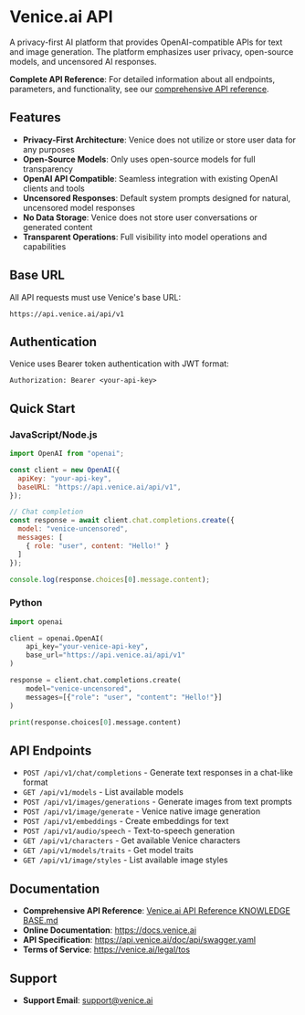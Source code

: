 # Venice.ai API

A privacy-first AI platform that provides OpenAI-compatible APIs for text and image generation. The platform emphasizes user privacy, open-source models, and uncensored AI responses.

**Complete API Reference**: For detailed information about all endpoints, parameters, and functionality, see our [comprehensive API reference](Venice.ai%20API%20reference%20KNOWLEDGE%20BASE.md).

## Features

- **Privacy-First Architecture**: Venice does not utilize or store user data for any purposes
- **Open-Source Models**: Only uses open-source models for full transparency
- **OpenAI API Compatible**: Seamless integration with existing OpenAI clients and tools
- **Uncensored Responses**: Default system prompts designed for natural, uncensored model responses
- **No Data Storage**: Venice does not store user conversations or generated content
- **Transparent Operations**: Full visibility into model operations and capabilities

## Base URL

All API requests must use Venice's base URL:
```
https://api.venice.ai/api/v1
```

## Authentication

Venice uses Bearer token authentication with JWT format:
```
Authorization: Bearer <your-api-key>
```

## Quick Start

### JavaScript/Node.js
```javascript
import OpenAI from "openai";

const client = new OpenAI({
  apiKey: "your-api-key",
  baseURL: "https://api.venice.ai/api/v1",
});

// Chat completion
const response = await client.chat.completions.create({
  model: "venice-uncensored",
  messages: [
    { role: "user", content: "Hello!" }
  ]
});

console.log(response.choices[0].message.content);
```

### Python
```python
import openai

client = openai.OpenAI(
    api_key="your-venice-api-key",
    base_url="https://api.venice.ai/api/v1"
)

response = client.chat.completions.create(
    model="venice-uncensored",
    messages=[{"role": "user", "content": "Hello!"}]
)

print(response.choices[0].message.content)
```

## API Endpoints

- `POST /api/v1/chat/completions` - Generate text responses in a chat-like format
- `GET /api/v1/models` - List available models
- `POST /api/v1/images/generations` - Generate images from text prompts
- `POST /api/v1/image/generate` - Venice native image generation
- `POST /api/v1/embeddings` - Create embeddings for text
- `POST /api/v1/audio/speech` - Text-to-speech generation
- `GET /api/v1/characters` - Get available Venice characters
- `GET /api/v1/models/traits` - Get model traits
- `GET /api/v1/image/styles` - List available image styles

## Documentation

- **Comprehensive API Reference**: [Venice.ai API Reference KNOWLEDGE BASE.md](Venice.ai%20API%20reference%20KNOWLEDGE%20BASE.md)
- **Online Documentation**: https://docs.venice.ai
- **API Specification**: https://api.venice.ai/doc/api/swagger.yaml
- **Terms of Service**: https://venice.ai/legal/tos

## Support

- **Support Email**: support@venice.ai
